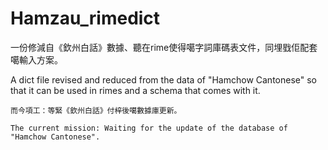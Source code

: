 # Hamzau_rimedict
一份修減自《欽州白話》數據、聽在rime使得噶字詞庫碼表文件，同埋戥佢配套噶輸入方案。

A dict file revised and reduced from the data of "Hamchow Cantonese" so that it can be used in rimes and a schema that comes with it. 

    而今項工：等緊《欽州白話》付梓後噶數據庫更新。
    
    The current mission: Waiting for the update of the database of "Hamchow Cantonese". 
